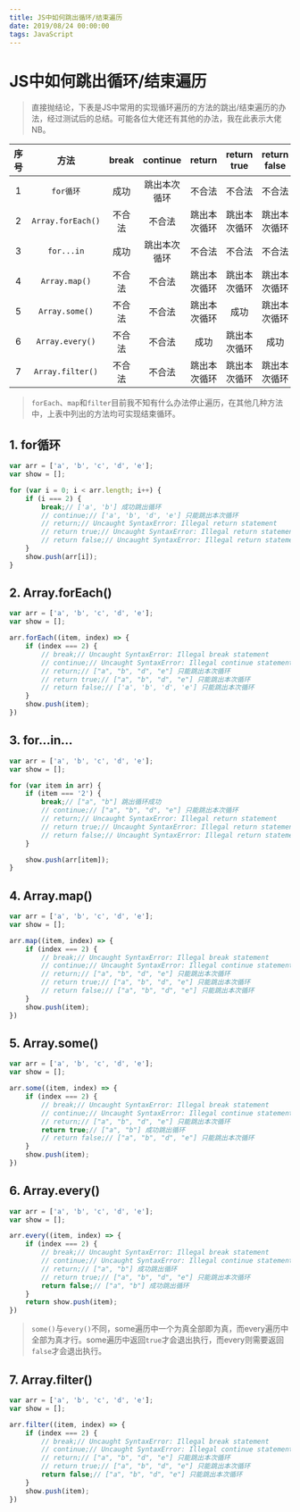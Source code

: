 ```yaml
---
title: JS中如何跳出循环/结束遍历
date: 2019/08/24 00:00:00
tags: JavaScript
---
```


# JS中如何跳出循环/结束遍历
<ClientOnly>
  <display-bar :displayData="$frontmatter"></display-bar>
</ClientOnly>

> 直接抛结论，下表是JS中常用的实现循环遍历的方法的跳出/结束遍历的办法，经过测试后的总结。可能各位大佬还有其他的办法，我在此表示大佬NB。

序号 | 方法 | break | continue | return | return true | return false | 结论
:-: | :-: | :-: | :-: | :-: | :-: | :-: | :-:
1 | ``for循环`` | 成功 | 跳出本次循环 | 不合法 | 不合法 | 不合法 | √
2 | ``Array.forEach()`` | 不合法| 不合法 | 跳出本次循环 | 跳出本次循环 | 跳出本次循环 | ×
3 | ``for...in`` | 成功 | 跳出本次循环 | 不合法 | 不合法 | 不合法 | √
4 | ``Array.map()`` | 不合法 | 不合法 | 跳出本次循环 | 跳出本次循环 | 跳出本次循环 | ×
5 | ``Array.some()`` | 不合法 | 不合法 | 跳出本次循环 | 成功 | 跳出本次循环 | √
6 | ``Array.every()`` | 不合法 | 不合法 | 成功 | 跳出本次循环 | 成功 | √
7 | ``Array.filter()`` | 不合法 | 不合法 | 跳出本次循环 | 跳出本次循环 | 跳出本次循环 | ×

> ``forEach``、``map``和``filter``目前我不知有什么办法停止遍历，在其他几种方法中，上表中列出的方法均可实现结束循环。

## 1. for循环
```js
var arr = ['a', 'b', 'c', 'd', 'e'];
var show = [];

for (var i = 0; i < arr.length; i++) {
    if (i === 2) {
        break;// ['a', 'b'] 成功跳出循环
        // continue;// ['a', 'b', 'd', 'e'] 只能跳出本次循环
        // return;// Uncaught SyntaxError: Illegal return statement
        // return true;// Uncaught SyntaxError: Illegal return statement
        // return false;// Uncaught SyntaxError: Illegal return statement
    }
    show.push(arr[i]);
}
```
## 2. Array.forEach()
```js
var arr = ['a', 'b', 'c', 'd', 'e'];
var show = [];

arr.forEach((item, index) => {
    if (index === 2) {
        // break;// Uncaught SyntaxError: Illegal break statement
        // continue;// Uncaught SyntaxError: Illegal continue statement: no surrounding iteration statement
        // return;// ["a", "b", "d", "e"] 只能跳出本次循环
        // return true;// ["a", "b", "d", "e"] 只能跳出本次循环
        // return false;// ['a', 'b', 'd', 'e'] 只能跳出本次循环
    }
    show.push(item);
})
```
## 3. for...in...
```js
var arr = ['a', 'b', 'c', 'd', 'e'];
var show = [];

for (var item in arr) {
    if (item === '2') {
        break;// ["a", "b"] 跳出循环成功
        // continue;// ["a", "b", "d", "e"] 只能跳出本次循环
        // return;// Uncaught SyntaxError: Illegal return statement
        // return true;// Uncaught SyntaxError: Illegal return statement
        // return false;// Uncaught SyntaxError: Illegal return statement
    }

    show.push(arr[item]);
}
```
## 4. Array.map()
```js
var arr = ['a', 'b', 'c', 'd', 'e'];
var show = [];

arr.map((item, index) => {
    if (index === 2) {
        // break;// Uncaught SyntaxError: Illegal break statement
        // continue;// Uncaught SyntaxError: Illegal continue statement: no surrounding iteration statement
        // return;// ["a", "b", "d", "e"] 只能跳出本次循环
        // return true;// ["a", "b", "d", "e"] 只能跳出本次循环
        // return false;// ["a", "b", "d", "e"] 只能跳出本次循环
    }
    show.push(item);
})
```
## 5. Array.some()
```js
var arr = ['a', 'b', 'c', 'd', 'e'];
var show = [];

arr.some((item, index) => {
    if (index === 2) {
        // break;// Uncaught SyntaxError: Illegal break statement
        // continue;// Uncaught SyntaxError: Illegal continue statement: no surrounding iteration statement
        // return;// ["a", "b", "d", "e"] 只能跳出本次循环
        return true;// ["a", "b"] 成功跳出循环
        // return false;// ["a", "b", "d", "e"] 只能跳出本次循环
    }
    show.push(item);
})
```
## 6. Array.every()
```js
var arr = ['a', 'b', 'c', 'd', 'e'];
var show = [];

arr.every((item, index) => {
    if (index === 2) {
        // break;// Uncaught SyntaxError: Illegal break statement
        // continue;// Uncaught SyntaxError: Illegal continue statement: no surrounding iteration statement
        // return;// ["a", "b"] 成功跳出循环
        // return true;// ["a", "b", "d", "e"] 只能跳出本次循环
        return false;// ["a", "b"] 成功跳出循环
    }
    return show.push(item);
})
```
> ``some()``与``every()``不同，some遍历中一个为真全部即为真，而every遍历中全部为真才行。some遍历中返回``true``才会退出执行，而every则需要返回``false``才会退出执行。

## 7. Array.filter()
```js
var arr = ['a', 'b', 'c', 'd', 'e'];
var show = [];

arr.filter((item, index) => {
    if (index === 2) {
        // break;// Uncaught SyntaxError: Illegal break statement
        // continue;// Uncaught SyntaxError: Illegal continue statement: no surrounding iteration statement
        // return;// ["a", "b", "d", "e"] 只能跳出本次循环
        // return true;// ["a", "b", "d", "e"] 只能跳出本次循环
        return false;// ["a", "b", "d", "e"] 只能跳出本次循环
    }
    show.push(item);
})
```